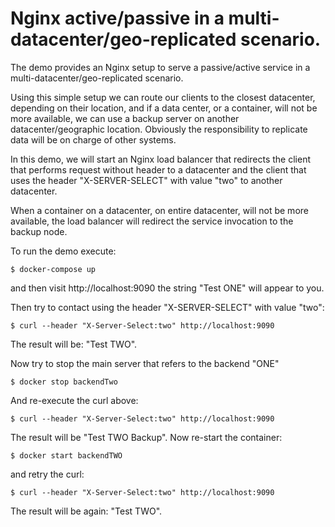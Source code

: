 # Nginx active/passive in a multi-datacenter/geo-replicated scenario.

The demo provides an Nginx setup to serve a passive/active service in a multi-datacenter/geo-replicated scenario.

Using this simple setup we can route our clients to the closest datacenter, depending on their location, and if a data center, or a
container, will not be more available, we can use a backup server on another datacenter/geographic location.
Obviously the responsibility to replicate data will be on charge of other systems.


In this demo, we will start an Nginx load balancer that redirects the client that performs request without header to a datacenter
and the client that uses the header "X-SERVER-SELECT" with value "two" to another datacenter.

When a container on a datacenter, on entire datacenter, will not be more available, the load balancer will redirect the service
invocation to the backup node.


To run the demo execute:

	$ docker-compose up

and then visit http://localhost:9090 the string "Test ONE" will appear to you.

Then try to contact using the header "X-SERVER-SELECT" with value "two":

	$ curl --header "X-Server-Select:two" http://localhost:9090

The result will be: "Test TWO".

Now try to stop the main server that refers to the backend "ONE"

	$ docker stop backendTwo

And re-execute the curl above:
	
	$ curl --header "X-Server-Select:two" http://localhost:9090

The result will be "Test TWO Backup". Now re-start the container:

	$ docker start backendTWO

and retry the curl:

	$ curl --header "X-Server-Select:two" http://localhost:9090

The result will be again: "Test TWO".
